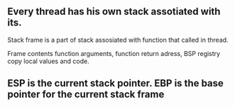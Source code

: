 ## Every thread has his own stack assotiated with its.

Stack frame is a part of stack assosiated with function
that called in thread.

Frame contents function arguments, function return adress, BSP registry copy local values and code. 

## ESP is the current stack pointer. EBP is the base pointer for the current stack frame

